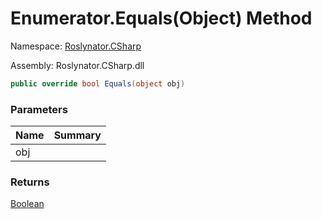 # Enumerator\.Equals\(Object\) Method

Namespace: [Roslynator.CSharp](../../../../README.md)

Assembly: Roslynator\.CSharp\.dll

```csharp
public override bool Equals(object obj)
```

### Parameters

| Name | Summary |
| ---- | ------- |
| obj | |

### Returns

[Boolean](https://docs.microsoft.com/en-us/dotnet/api/system.boolean)


